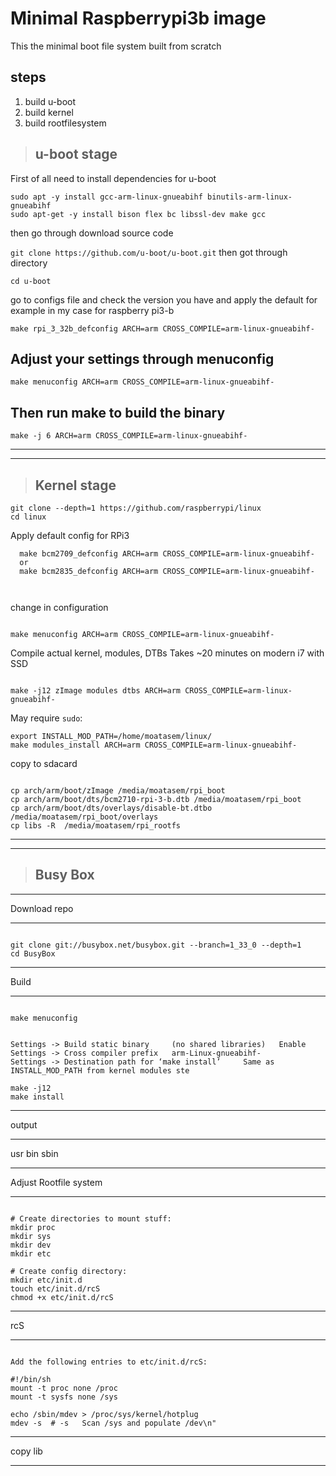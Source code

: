 # Minimal Raspberrypi3b image

This the minimal boot file system built from scratch 

## steps 
1. build u-boot
2. build kernel
3. build rootfilesystem
  
> ## u-boot stage 

First of all need to install dependencies for u-boot 
 
```
sudo apt -y install gcc-arm-linux-gnueabihf binutils-arm-linux-gnueabihf
sudo apt-get -y install bison flex bc libssl-dev make gcc 
```

then go through download source code 

`
git clone https://github.com/u-boot/u-boot.git
`
then got through directory 

` cd u-boot
`

go to configs file and check the version you have and apply the default for example in my case for raspberry pi3-b 

```
make rpi_3_32b_defconfig ARCH=arm CROSS_COMPILE=arm-linux-gnueabihf-

```

Adjust your settings through menuconfig 
---

```
make menuconfig ARCH=arm CROSS_COMPILE=arm-linux-gnueabihf-
```

Then run make to build the binary 
---

```
make -j 6 ARCH=arm CROSS_COMPILE=arm-linux-gnueabihf-

```

---
---
> ## Kernel stage 
```
git clone --depth=1 https://github.com/raspberrypi/linux
cd linux

```

Apply default config for RPi3
```
  make bcm2709_defconfig ARCH=arm CROSS_COMPILE=arm-linux-gnueabihf-
  or
  make bcm2835_defconfig ARCH=arm CROSS_COMPILE=arm-linux-gnueabihf-

  
```
change in configuration
```

make menuconfig ARCH=arm CROSS_COMPILE=arm-linux-gnueabihf-

```

Compile actual kernel, modules, DTBs
Takes ~20 minutes on modern i7 with SSD
```

make -j12 zImage modules dtbs ARCH=arm CROSS_COMPILE=arm-linux-gnueabihf-

```


May require `sudo`:
```
export INSTALL_MOD_PATH=/home/moatasem/linux/
make modules_install ARCH=arm CROSS_COMPILE=arm-linux-gnueabihf-
```

copy to sdacard

```

cp arch/arm/boot/zImage /media/moatasem/rpi_boot
cp arch/arm/boot/dts/bcm2710-rpi-3-b.dtb /media/moatasem/rpi_boot
cp arch/arm/boot/dts/overlays/disable-bt.dtbo /media/moatasem/rpi_boot/overlays
cp libs -R  /media/moatasem/rpi_rootfs

```

---
---
> ## Busy Box 
------------------------------------------------------------------

Download repo
			
------------------------------------------------------------------

```

git clone git://busybox.net/busybox.git --branch=1_33_0 --depth=1
cd BusyBox

````
------------------------------------------------------------------
Build
			
------------------------------------------------------------------

```

make menuconfig


Settings -> Build static binary 	(no shared libraries) 	Enable
Settings -> Cross compiler prefix 	arm-Linux-gnueabihf-
Settings -> Destination path for ‘make install’ 	Same as INSTALL_MOD_PATH from kernel modules ste

make -j12
make install

```

------------------------------------------------------------------

output
			
------------------------------------------------------------------

 usr bin sbin 

------------------------------------------------------------------
Adjust Rootfile system
			
------------------------------------------------------------------

```

# Create directories to mount stuff:
mkdir proc
mkdir sys
mkdir dev
mkdir etc

# Create config directory:
mkdir etc/init.d
touch etc/init.d/rcS
chmod +x etc/init.d/rcS

```

------------------------------------------------------------------
rcS
			
------------------------------------------------------------------

```

Add the following entries to etc/init.d/rcS:

#!/bin/sh
mount -t proc none /proc
mount -t sysfs none /sys

echo /sbin/mdev > /proc/sys/kernel/hotplug
mdev -s  # -s	Scan /sys and populate /dev\n"

```

------------------------------------------------------------------

copy lib 
			
------------------------------------------------------------------



